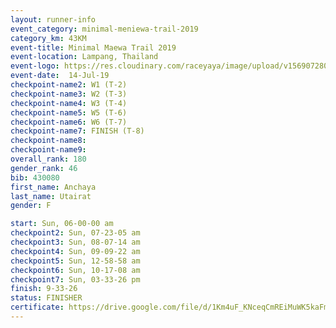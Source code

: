 ```yaml
---
layout: runner-info 
event_category: minimal-meniewa-trail-2019 
category_km: 43KM 
event-title: Minimal Maewa Trail 2019 
event-location: Lampang, Thailand 
event-logo: https://res.cloudinary.com/raceyaya/image/upload/v1569072805/logo/minimal-trail_ktnvsp.jpg 
event-date:  14-Jul-19 
checkpoint-name2: W1 (T-2) 
checkpoint-name3: W2 (T-3) 
checkpoint-name4: W3 (T-4) 
checkpoint-name5: W5 (T-6) 
checkpoint-name6: W6 (T-7) 
checkpoint-name7: FINISH (T-8) 
checkpoint-name8: 
checkpoint-name9: 
overall_rank: 180
gender_rank: 46
bib: 430080
first_name: Anchaya
last_name: Utairat
gender: F

start: Sun, 06-00-00 am
checkpoint2: Sun, 07-23-05 am
checkpoint3: Sun, 08-07-14 am
checkpoint4: Sun, 09-09-22 am
checkpoint5: Sun, 12-58-58 am
checkpoint6: Sun, 10-17-08 am
checkpoint7: Sun, 03-33-26 pm
finish: 9-33-26
status: FINISHER
certificate: https://drive.google.com/file/d/1Km4uF_KNceqCmREiMuWK5kaFmSVDyCk1/view?usp=sharing
---
```

